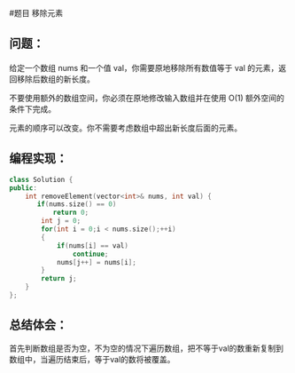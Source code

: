 #题目
移除元素
## 问题：
#### 
给定一个数组 nums 和一个值 val，你需要原地移除所有数值等于 val 的元素，返回移除后数组的新长度。

不要使用额外的数组空间，你必须在原地修改输入数组并在使用 O(1) 额外空间的条件下完成。

元素的顺序可以改变。你不需要考虑数组中超出新长度后面的元素。
## 编程实现：
```C++
class Solution {
public:
    int removeElement(vector<int>& nums, int val) {
       if(nums.size() == 0) 
           return 0;  
        int j = 0;  
        for(int i = 0;i < nums.size();++i)
        {  
            if(nums[i] == val) 
                continue;  
            nums[j++] = nums[i];  
        }  
        return j;   
    }
};
```
## 总结体会：
首先判断数组是否为空，不为空的情况下遍历数组，把不等于val的数重新复制到数组中，当遍历结束后，等于val的数将被覆盖。